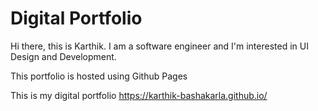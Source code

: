 # Digital Portfolio

Hi there, this is Karthik. I am a software engineer and I'm interested in UI Design and Development. 

This portfolio is hosted using Github Pages

This is my digital portfolio https://karthik-bashakarla.github.io/
